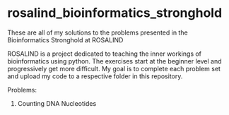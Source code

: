 # rosalind_bioinformatics_stronghold
These are all of my solutions to the problems presented in the Bioinformatics Stronghold at ROSALIND

ROSALIND is a project dedicated to teaching the inner workings of bioinformatics using python.  The exercises start at the beginner
level and progressively get more difficult.  My goal is to complete each problem set and upload my code to a respective folder in 
this repository.  

Problems:
1. Counting DNA Nucleotides
